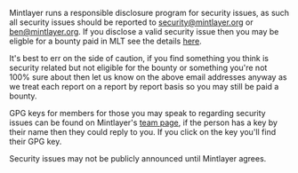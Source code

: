 Mintlayer runs a responsible disclosure program for security issues, as such all security issues should be reported to security@mintlayer.org or ben@mintlayer.org.
If you disclose a valid security issue then you may be eligble for a bounty paid in MLT see the details [here](https://www.mintlayer.org/bug-bounties/).

It's best to err on the side of caution, if you find something you think is security related but not eligible for the bounty or something you're not 100% sure about then let us know on the above email addresses anyway as we treat each report on a report by report basis so you may still be paid a bounty.

GPG keys for members for those you may speak to regarding security issues can be found on Mintlayer's [team page](https://www.mintlayer.org/about/), if the person has a key by their name then they could reply to you. If you click on the key you'll find their GPG key.

Security issues may not be publicly announced until Mintlayer agrees.
